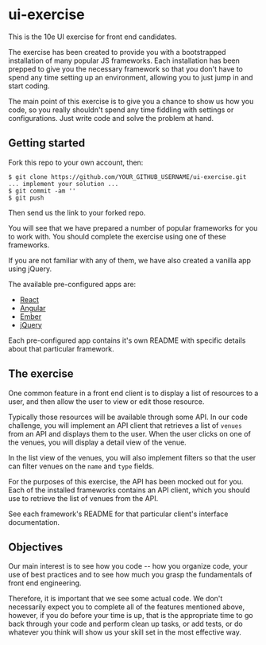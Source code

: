 # ui-exercise

This is the 10e UI exercise for front end candidates.

The exercise has been created to provide you with a bootstrapped installation
of many popular JS frameworks.  Each installation has been prepped to give you
the necessary framework so that you don't have to spend any time setting up
an environment, allowing you to just jump in and start coding.

The main point of this exercise is to give you a chance to show us how you code,
so you really shouldn't spend any time fiddling with settings or configurations.
Just write code and solve the problem at hand.

## Getting started

Fork this repo to your own account, then:

```
$ git clone https://github.com/YOUR_GITHUB_USERNAME/ui-exercise.git
... implement your solution ...
$ git commit -am ''
$ git push
```

Then send us the link to your forked repo.

You will see that we have prepared a number of popular frameworks for you to
work with.  You should complete the exercise using one of these frameworks.

If you are not familiar with any of them, we have also created a vanilla app
using jQuery.

The available pre-configured apps are:

* [React](reactjs)
* [Angular](angularjs)
* [Ember](emberjs)
* [jQuery](jquery)

Each pre-configured app contains it's own README with specific details about
that particular framework.

## The exercise

One common feature in a front end client is to display a list of resources to
a user, and then allow the user to view or edit those resource.

Typically those resources will be available through some API.  In our code
challenge, you will implement an API client that retrieves a list of `venues`
from an API and displays them to the user.  When the user clicks on one of the
venues, you will display a detail view of the venue.

In the list view of the venues, you will also implement filters so that the user
can filter venues on the `name` and `type` fields.

For the purposes of this exercise, the API has been mocked out for you.  Each
of the installed frameworks contains an API client, which you should use to
retrieve the list of venues from the API.

See each framework's README for that particular client's interface
documentation.

## Objectives

Our main interest is to see how you code -- how you organize code, your use of
best practices and to see how much you grasp the fundamentals of front end
engineering.

Therefore, it is important that we see some actual code.  We don't necessarily
expect you to complete all of the features mentioned above, however, if you do
before your time is up, that is the appropriate time to go back through your
code and perform clean up tasks, or add tests, or do whatever you think will
show us your skill set in the most effective way.

